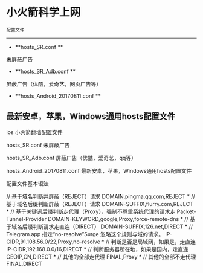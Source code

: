 
# 小火箭科学上网 
`配置文件` 

----------

- **hosts_SR.conf ** 

 未屏蔽广告

- **hosts_SR_Adb.conf **

 屏蔽广告（优酷，爱奇艺，网页广告等）

- **hosts_Android_20170811.conf **

 最新安卓，苹果，Windows通用hosts配置文件
----------

ios 小火箭翻墙配置文件

hosts_SR.conf
未屏蔽广告

hosts_SR_Adb.conf
屏蔽广告（优酷，爱奇艺，qq等） 

hosts_Android_20170811.conf
最新安卓，苹果，Windows通用hosts配置文件

配置文件基本语法

// 基于域名判断并屏蔽（REJECT）请求
DOMAIN,pingma.qq.com,REJECT
*
// 基于域名后缀判断屏蔽（REJECT）请求
DOMAIN-SUFFIX,flurry.com,REJECT
*
// 基于关键词后缀判断走代理（Proxy），强制不尊重系统代理的请求走
Packet-Tunnel-Provider DOMAIN-KEYWORD,google,Proxy,force-remote-dns
*
// 基于域名后缀判断请求走直连（DIRECT）
DOMAIN-SUFFIX,126.net,DIRECT
*
// Telegram.app 指定“no-resolve”Surge 忽略这个规则与域的请求。
IP-CIDR,91.108.56.0/22,Proxy,no-resolve
*
// 判断是否是局域网，如果是，走直连
IP-CIDR,192.168.0.0/16,DIRECT
*
// 判断服务器所在地，如果是国内，走直连
GEOIP,CN,DIRECT
*
// 其他的全部走代理
FINAL,Proxy
*
// 其他的全部不走代理
FINAL,DIRECT
